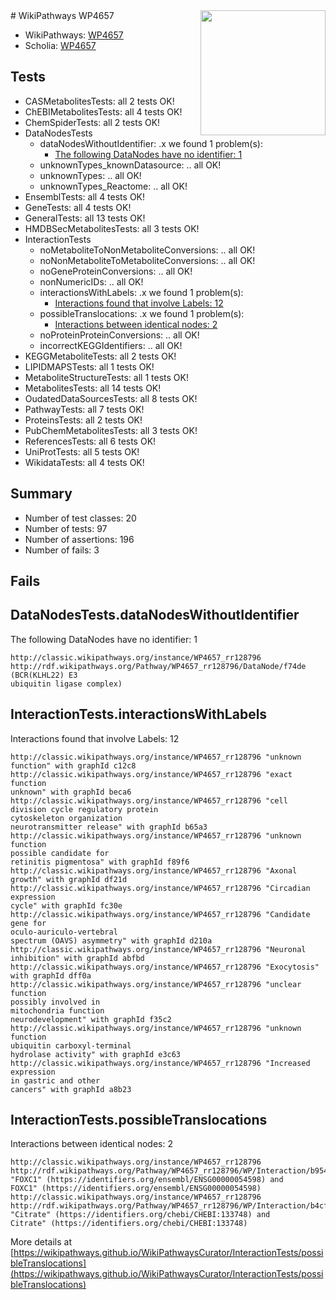 <img style="float: right; width: 200px" src="https://upload.wikimedia.org/wikipedia/commons/thumb/8/83/Wplogo_with_text_500.png/640px-Wplogo_with_text_500.png" />
# WikiPathways WP4657

* WikiPathways: [WP4657](https://wikipathways.org/pathways/WP4657)
* Scholia: [WP4657](https://scholia.toolforge.org/wikipathways/WP4657)
## Tests
* CASMetabolitesTests: all 2 tests OK!
* ChEBIMetabolitesTests: all 4 tests OK!
* ChemSpiderTests: all 2 tests OK!
* DataNodesTests
    * dataNodesWithoutIdentifier: .x we found 1 problem(s):
        * [The following DataNodes have no identifier: 1](#d2d32fa0)
    * unknownTypes_knownDatasource: .. all OK!
    * unknownTypes: .. all OK!
    * unknownTypes_Reactome: .. all OK!
* EnsemblTests: all 4 tests OK!
* GeneTests: all 4 tests OK!
* GeneralTests: all 13 tests OK!
* HMDBSecMetabolitesTests: all 3 tests OK!
* InteractionTests
    * noMetaboliteToNonMetaboliteConversions: .. all OK!
    * noNonMetaboliteToMetaboliteConversions: .. all OK!
    * noGeneProteinConversions: .. all OK!
    * nonNumericIDs: .. all OK!
    * interactionsWithLabels: .x we found 1 problem(s):
        * [Interactions found that involve Labels: 12](#fe97a8ba)
    * possibleTranslocations: .x we found 1 problem(s):
        * [Interactions between identical nodes: 2](#1c118207)
    * noProteinProteinConversions: .. all OK!
    * incorrectKEGGIdentifiers: .. all OK!
* KEGGMetaboliteTests: all 2 tests OK!
* LIPIDMAPSTests: all 1 tests OK!
* MetaboliteStructureTests: all 1 tests OK!
* MetabolitesTests: all 14 tests OK!
* OudatedDataSourcesTests: all 8 tests OK!
* PathwayTests: all 7 tests OK!
* ProteinsTests: all 2 tests OK!
* PubChemMetabolitesTests: all 3 tests OK!
* ReferencesTests: all 6 tests OK!
* UniProtTests: all 5 tests OK!
* WikidataTests: all 4 tests OK!


## Summary

* Number of test classes: 20
* Number of tests: 97
* Number of assertions: 196
* Number of fails: 3

## Fails

<a name="d2d32fa0" />

## DataNodesTests.dataNodesWithoutIdentifier

The following DataNodes have no identifier: 1
```
http://classic.wikipathways.org/instance/WP4657_rr128796 http://rdf.wikipathways.org/Pathway/WP4657_rr128796/DataNode/f74de (BCR(KLHL22) E3 
ubiquitin ligase complex)
```

<a name="fe97a8ba" />

## InteractionTests.interactionsWithLabels

Interactions found that involve Labels: 12
```
http://classic.wikipathways.org/instance/WP4657_rr128796 "unknown
function" with graphId c12c8
http://classic.wikipathways.org/instance/WP4657_rr128796 "exact function 
unknown" with graphId beca6
http://classic.wikipathways.org/instance/WP4657_rr128796 "cell division cycle regulatory protein
cytoskeleton organization
neurotransmitter release" with graphId b65a3
http://classic.wikipathways.org/instance/WP4657_rr128796 "unknown function
possible candidate for
retinitis pigmentosa" with graphId f89f6
http://classic.wikipathways.org/instance/WP4657_rr128796 "Axonal growth" with graphId df21d
http://classic.wikipathways.org/instance/WP4657_rr128796 "Circadian 
expression
cycle" with graphId fc30e
http://classic.wikipathways.org/instance/WP4657_rr128796 "Candidate gene for
oculo-auriculo-vertebral 
spectrum (OAVS) asymmetry" with graphId d210a
http://classic.wikipathways.org/instance/WP4657_rr128796 "Neuronal inhibition" with graphId abfbd
http://classic.wikipathways.org/instance/WP4657_rr128796 "Exocytosis" with graphId dff0a
http://classic.wikipathways.org/instance/WP4657_rr128796 "unclear function
possibly involved in 
mitochondria function
neurodevelopment" with graphId f35c2
http://classic.wikipathways.org/instance/WP4657_rr128796 "unknown function
ubiquitin carboxyl-terminal 
hydrolase activity" with graphId e3c63
http://classic.wikipathways.org/instance/WP4657_rr128796 "Increased expression
in gastric and other
cancers" with graphId a8b23
```

<a name="1c118207" />

## InteractionTests.possibleTranslocations

Interactions between identical nodes: 2
```
http://classic.wikipathways.org/instance/WP4657_rr128796 http://rdf.wikipathways.org/Pathway/WP4657_rr128796/WP/Interaction/b954e "FOXC1" (https://identifiers.org/ensembl/ENSG00000054598) and 
FOXC1" (https://identifiers.org/ensembl/ENSG00000054598)
http://classic.wikipathways.org/instance/WP4657_rr128796 http://rdf.wikipathways.org/Pathway/WP4657_rr128796/WP/Interaction/b4cf6 "Citrate" (https://identifiers.org/chebi/CHEBI:133748) and 
Citrate" (https://identifiers.org/chebi/CHEBI:133748)
```

More details at [https://wikipathways.github.io/WikiPathwaysCurator/InteractionTests/possibleTranslocations](https://wikipathways.github.io/WikiPathwaysCurator/InteractionTests/possibleTranslocations)

